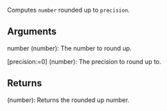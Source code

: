 Computes `number` rounded up to `precision`.


## Arguments
number (number): The number to round up.

[precision:=0] (number): The precision to round up to.


## Returns
(number): Returns the rounded up number.
